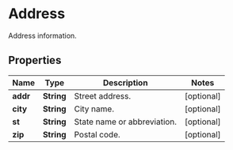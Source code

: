 

# Address

Address information.

## Properties

Name | Type | Description | Notes
------------ | ------------- | ------------- | -------------
**addr** | **String** | Street address. |  [optional]
**city** | **String** | City name. |  [optional]
**st** | **String** | State name or abbreviation. |  [optional]
**zip** | **String** | Postal code. |  [optional]



